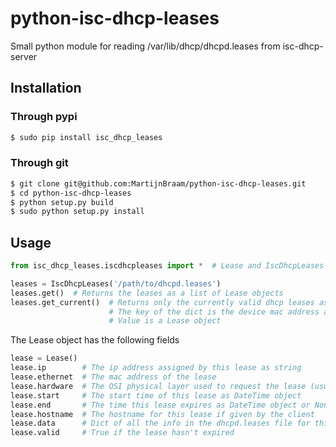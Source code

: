 python-isc-dhcp-leases
======================

Small python module for reading /var/lib/dhcp/dhcpd.leases from isc-dhcp-server

## Installation

### Through pypi

```bash
$ sudo pip install isc_dhcp_leases
```

### Through git

```bash
$ git clone git@github.com:MartijnBraam/python-isc-dhcp-leases.git
$ cd python-isc-dhcp-leases
$ python setup.py build
$ sudo python setup.py install
```

## Usage

```python
from isc_dhcp_leases.iscdhcpleases import *  # Lease and IscDhcpLeases

leases = IscDhcpLeases('/path/to/dhcpd.leases')
leases.get()  # Returns the leases as a list of Lease objects
leases.get_current()  # Returns only the currently valid dhcp leases as dict
                      # The key of the dict is the device mac address and the
                      # Value is a Lease object
```

The Lease object has the following fields
```python
lease = Lease()
lease.ip        # The ip address assigned by this lease as string
lease.ethernet  # The mac address of the lease
lease.hardware  # The OSI physical layer used to request the lease (usually ethernet)
lease.start     # The start time of this lease as DateTime object
lease.end       # The time this lease expires as DateTime object or None if this is an infinite lease
lease.hostname  # The hostname for this lease if given by the client
lease.data      # Dict of all the info in the dhcpd.leases file for this lease
lease.valid     # True if the lease hasn't expired 
```
